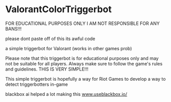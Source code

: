 # ValorantColorTriggerbot

FOR EDUCATIONAL PURPOSES ONLY I AM NOT RESPONSIBLE FOR ANY BANS!!!

please dont paste off of this its awful code

a simple triggerbot for Valorant (works in other games prob)


Please note that this triggerbot is for educational purposes only and may not be suitable for all players. Always make sure to follow the game's rules and guidelines. THIS IS VERY SIMPLE!!!

This simple triggerbot is hopefully a way for Riot Games to develop a way to detect triggerbotters in-game

blackbox ai helped a lot making this
www.useblackbox.io/


